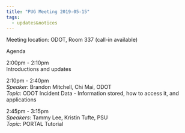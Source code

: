 ```yaml
---
title: "PUG Meeting 2019-05-15"
tags:
  - updates&notices
---
```

Meeting location: ODOT, Room 337 (call-in available)  

Agenda  

2:00pm - 2:10pm  
Introductions and updates

2:10pm - 2:40pm  
_Speaker_: Brandon Mitchell, Chi Mai, ODOT  
_Topic_: ODOT Incident Data - Information stored, how to access it, and applications

2:45pm - 3:15pm  
_Speakers_: Tammy Lee, Kristin Tufte, PSU  
_Topic_: PORTAL Tutorial
